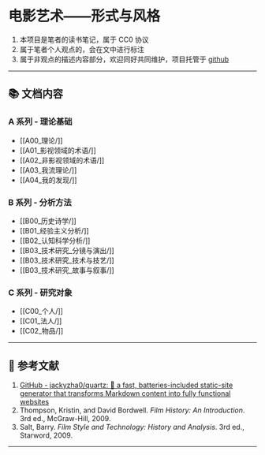 # 电影艺术——形式与风格

1. 本项目是笔者的读书笔记，属于 CC0 协议
2. 属于笔者个人观点的，会在文中进行标注
3. 属于非观点的描述内容部分，欢迎同好共同维护，项目托管于 [github](https://github.com/AmaneRX01/quartz_film)
---

## 📚 文档内容

### A 系列 - 理论基础

- [[A00_理论/]]
- [[A01_影视领域的术语/]]
- [[A02_非影视领域的术语/]]
- [[A03_我流理论/]]
- [[A04_我的发现/]]

### B 系列 - 分析方法

- [[B00_历史诗学/]]
- [[B01_经验主义分析/]]
- [[B02_认知科学分析/]]
- [[B03_技术研究_分镜与演出/]]
- [[B03_技术研究_技术与技艺/]]
- [[B03_技术研究_故事与叙事/]]

### C 系列 - 研究对象

- [[C00_个人/]]
- [[C01_法人/]]
- [[C02_物品/]]
---

## 📖 参考文献

1. [GitHub - jackyzha0/quartz: 🌱 a fast, batteries-included static-site generator that transforms Markdown content into fully functional websites](https://github.com/jackyzha0/quartz)
2. Thompson, Kristin, and David Bordwell. _Film History: An Introduction_. 3rd ed., McGraw-Hill, 2009.
3. Salt, Barry. _Film Style and Technology: History and Analysis_. 3rd ed., Starword, 2009.
---